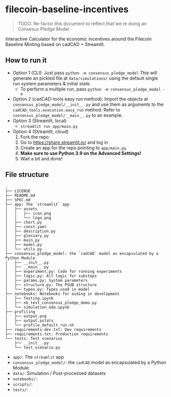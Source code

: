 # filecoin-baseline-incentives

> TODO: Re-factor this document to reflect that'we re doing an Consesus Pledge Model

Interactive Calculator for the economic incentives around the Filecoin Baseline Minting based on cadCAD + Streamlit.

## How to run it

- Option 1 (CLI): Just pass `python -m consensus_pledge_model`
This will generate an pickled file at `data/simulations/` using the default single run
system parameters & initial state.
    - To perform a multiple run, pass `python -m consensus_pledge_model -e`
- Option 2 (cadCAD-tools easy run method): Import the objects at `consensus_pledge_model/__init__.py`
and use them as arguments to the `cadCAD_tools.execution.easy_run` method. Refer to `consensus_pledge_model/__main__.py` to an example.
- Option 3 (Streamlit, local)
    - `streamlit run app/main.py`
- Option 4 (Streamlit, cloud)
    1. Fork the repo
    2. Go to https://share.streamlit.io/ and log in
    3. Create an app for the repo pointing to `app/main.py`
    4. **Make sure to use Python 3.9 on the Advanced Settings!**
    5. Wait a bit and done!
## File structure

```
.
├── LICENSE
├── README.md
├── SPEC.md
├── app: The `streamlit` app
│   ├── assets
│   │   ├── icon.png
│   │   └── logo.png
│   ├── chart.py
│   ├── const.yaml
│   ├── description.py
│   ├── glossary.py
│   ├── main.py
│   ├── model.py
│   └── utils.py
├── consensus_pledge_model: the `cadCAD` model as encapsulated by a Python Module
│   ├── __init__.py
│   ├── __main__.py
│   ├── experiment.py: Code for running experiments
│   ├── logic.py: All logic for substeps
│   ├── params.py: System parameters
│   ├── structure.py: The PSUB structure
│   └── types.py: Types used in model
├── notebooks: Notebooks for aiding in development
│   ├── Testing.ipynb
│   ├── nb_test_consensus_pledge_demo.py
│   └── simulation_eda.ipynb
├── profiling
│   ├── output.png
│   ├── output.pstats
│   └── profile_default_run.sh
├── requirements-dev.txt: Dev requirements
├── requirements.txt: Production requirements
└── tests: Test scenarios
    ├── __init__.py
    └── test_scenario.py
```

- `app/`: The `streamlit` app
- `consensus_pledge_model/`: the `cadCAD` model as encapsulated by a Python Module
- `data/`: Simulation / Post-processed datasets
- `notebooks/`: 
- `scripts/`: 
- `tests/`: 
